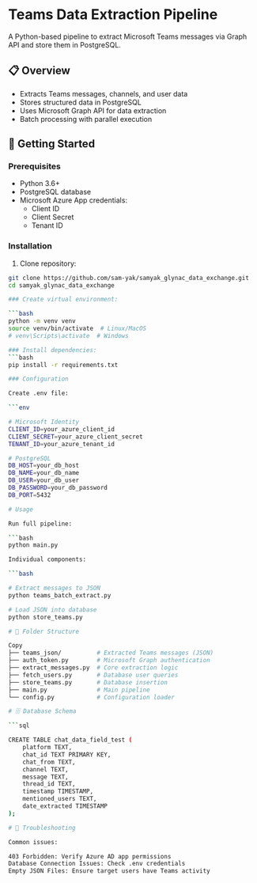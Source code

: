 # Teams Data Extraction Pipeline

A Python-based pipeline to extract Microsoft Teams messages via Graph API and store them in PostgreSQL.

## 📋 Overview
- Extracts Teams messages, channels, and user data
- Stores structured data in PostgreSQL
- Uses Microsoft Graph API for data extraction
- Batch processing with parallel execution

## 🚀 Getting Started

### Prerequisites
- Python 3.6+
- PostgreSQL database
- Microsoft Azure App credentials:
  - Client ID
  - Client Secret
  - Tenant ID

### Installation
1. Clone repository:
```bash
git clone https://github.com/sam-yak/samyak_glynac_data_exchange.git
cd samyak_glynac_data_exchange

### Create virtual environment:

```bash
python -m venv venv
source venv/bin/activate  # Linux/MacOS
# venv\Scripts\activate  # Windows

### Install dependencies:
```bash
pip install -r requirements.txt

### Configuration

Create .env file:

```env

# Microsoft Identity
CLIENT_ID=your_azure_client_id
CLIENT_SECRET=your_azure_client_secret
TENANT_ID=your_azure_tenant_id

# PostgreSQL
DB_HOST=your_db_host
DB_NAME=your_db_name
DB_USER=your_db_user
DB_PASSWORD=your_db_password
DB_PORT=5432

# Usage

Run full pipeline:

```bash
python main.py

Individual components:

```bash

# Extract messages to JSON
python teams_batch_extract.py

# Load JSON into database
python store_teams.py

# 📂 Folder Structure

Copy
├── teams_json/          # Extracted Teams messages (JSON)
├── auth_token.py        # Microsoft Graph authentication
├── extract_messages.py  # Core extraction logic
├── fetch_users.py       # Database user queries
├── store_teams.py       # Database insertion
├── main.py              # Main pipeline
└── config.py            # Configuration loader

# 🗄️ Database Schema

```sql

CREATE TABLE chat_data_field_test (
    platform TEXT,
    chat_id TEXT PRIMARY KEY,
    chat_from TEXT,
    channel TEXT,
    message TEXT,
    thread_id TEXT,
    timestamp TIMESTAMP,
    mentioned_users TEXT,
    date_extracted TIMESTAMP
);

# 🔧 Troubleshooting

Common issues:

403 Forbidden: Verify Azure AD app permissions
Database Connection Issues: Check .env credentials
Empty JSON Files: Ensure target users have Teams activity
